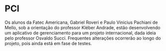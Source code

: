 ﻿# PCI
Os alunos da Fatec Americana, Gabriel Roveri e Paulo Vinicius Pachiani de Mello, sob a orientação do professor Kléber Andrade, estão desenvolvendo
um aplicativo de gerenciamento para um projeto internacional, dada ideia pelo professor Osvaldo Succi.
Frequentes alterações ocorrerão ao longo do projeto, pois ainda está em fase de testes.

